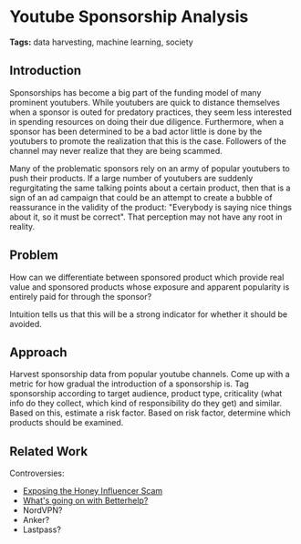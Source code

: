# Youtube Sponsorship Analysis

**Tags:** data harvesting, machine learning, society

## Introduction

Sponsorships has become a big part of the funding model of many prominent youtubers. While youtubers are quick to distance themselves when a sponsor is outed for predatory practices, they seem less interested in spending resources on doing their due diligence. Furthermore, when a sponsor has been determined to be a bad actor little is done by the youtubers to promote the realization that this is the case. Followers of the channel may never realize that they are being scammed.

Many of the problematic sponsors rely on an army of popular youtubers to push their products. If a large number of youtubers are suddenly regurgitating the same talking points about a certain product, then that is a sign of an ad campaign that could be an attempt to create a bubble of reassurance in the validity of the product: "Everybody is saying nice things about it, so it must be correct". That perception may not have any root in reality.

## Problem

How can we differentiate between sponsored product which provide real value and sponsored products whose exposure and apparent popularity is entirely paid for through the sponsor?

Intuition tells us that this will be a strong indicator for whether it should be avoided.

## Approach

Harvest sponsorship data from popular youtube channels. Come up with a metric for how gradual the introduction of a sponsorship is. Tag sponsorship according to target audience, product type, criticality (what info do they collect, which kind of responsibility do they get) and similar. Based on this, estimate a risk factor. Based on risk factor, determine which products should be examined.

## Related Work

Controversies:
- [Exposing the Honey Influencer Scam](https://www.youtube.com/watch?v=vc4yL3YTwWk)
- [What's going on with Betterhelp?](https://www.reddit.com/r/OutOfTheLoop/comments/18k5l2v/whats_going_on_with_betterhelp/)
- NordVPN?
- Anker?
- Lastpass?

